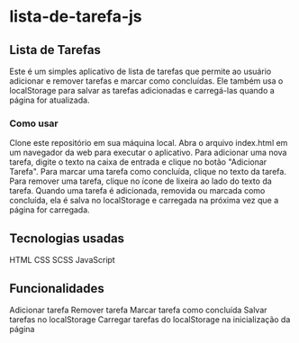 # lista-de-tarefa-js

<h2>Lista de Tarefas</h2>

Este é um simples aplicativo de lista de tarefas que permite ao usuário adicionar e remover tarefas e marcar como concluídas. Ele também usa o localStorage para salvar as tarefas adicionadas e carregá-las quando a página for atualizada.

<h3>Como usar</h3>

Clone este repositório em sua máquina local.
Abra o arquivo index.html em um navegador da web para executar o aplicativo.
Para adicionar uma nova tarefa, digite o texto na caixa de entrada e clique no botão "Adicionar Tarefa".
Para marcar uma tarefa como concluída, clique no texto da tarefa.
Para remover uma tarefa, clique no ícone de lixeira ao lado do texto da tarefa.
Quando uma tarefa é adicionada, removida ou marcada como concluída, ela é salva no localStorage e carregada na próxima vez que a página for carregada.

<h2>Tecnologias usadas</h2>

HTML
CSS
SCSS
JavaScript

<h2>Funcionalidades</h2>
Adicionar tarefa
Remover tarefa
Marcar tarefa como concluída
Salvar tarefas no localStorage
Carregar tarefas do localStorage na inicialização da página
